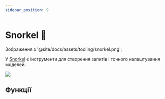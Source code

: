 ```yaml
---
sidebar_position: 9
---
```


# Snorkel 🚧

Зображення з '@site/docs/assets/tooling/snorkel.png';

У [Snorkel](https://snorkel.ai/snorkel-flow-platform/foundation-model/) є інструменти для створення запитів і точного налаштування моделей.

<div style={{textAlign: 'center'}}>
  <img src={Image} style={{width: "750px"}} />
</div>

## Функції

